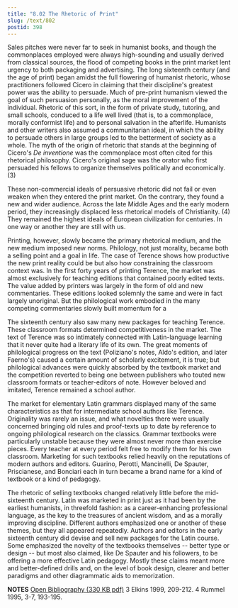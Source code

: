 ```yaml
---
title: "8.02 The Rhetoric of Print"
slug: /text/802
postid: 398
---
```

Sales pitches were never far to seek in humanist books, and though the commonplaces employed were always high-sounding and usually derived from classical sources, the flood of competing books in the print market lent urgency to both packaging and advertising. The long sixteenth century (and the age of print) began amidst the full flowering of humanist rhetoric, whose practitioners followed Cicero in claiming that their discipline's greatest power was the ability to persuade. Much of pre-print humanism viewed the goal of such persuasion personally, as the moral improvement of the individual. Rhetoric of this sort, in the form of private study, tutoring, and small schools, conduced to a life well lived (that is, to a commonplace, morally conformist life) and to personal salvation in the afterlife. Humanists and other writers also assumed a communitarian ideal, in which the ability to persuade others in large groups led to the betterment of society as a whole. The myth of the origin of rhetoric that stands at the beginning of Cicero's <em>De inventione</em> was the commonplace most often cited for this rhetorical philosophy. Cicero's original sage was the orator who first persuaded his fellows to organize themselves politically and economically. (3)

These non-commercial ideals of persuasive rhetoric did not fail or even weaken when they entered the print market. On the contrary, they found a new and wider audience. Across the late Middle Ages and the early modern period, they increasingly displaced less rhetorical models of Christianity. (4) They remained the highest ideals of European civilization for centuries. In one way or another they are still with us.

Printing, however, slowly became the primary rhetorical medium, and the new medium imposed new norms. Philology, not just morality, became both a selling point and a goal in life. The case of Terence shows how productive the new print reality could be but also how constraining the classroom context was. In the first forty years of printing Terence, the market was almost exclusively for teaching editions that contained poorly edited texts. The value added by printers was largely in the form of old and new commentaries. These editions looked solemnly the same and were in fact largely unoriginal. But the philological work embodied in the many competing commentaries slowly built momentum for a

The sixteenth century also saw many new packages for teaching Terence. These classroom formats determined competitiveness in the market. The text of Terence was so intimately connected with Latin-language learning that it never quite had a literary life of its own. The great moments of philological progress on the text (Poliziano's notes, Aldo's edition, and later Faerno's) caused a certain amount of scholarly excitement, it is true; but philological advances were quickly absorbed by the textbook market and the competition reverted to being one between publishers who touted new classroom formats or teacher-editors of note. However beloved and imitated, Terence remained a school author.

The market for elementary Latin grammars displayed many of the same characteristics as that for intermediate school authors like Terence. Originality was rarely an issue, and what novelties there were usually concerned bringing old rules and proof-texts up to date by reference to ongoing philological research on the classics. Grammar textbooks were particularly unstable because they were almost never more than exercise pieces. Every teacher at every period felt free to modify them for his own classroom. Marketing for such textbooks relied heavily on the reputations of modern authors and editors. Guarino, Perotti, Mancinelli, De Spauter, Priscianese, and Bonciari each in turn became a brand name for a kind of textbook or a kind of pedagogy.

The rhetoric of selling textbooks changed relatively little before the mid-sixteenth century. Latin was marketed in print just as it had been by the earliest humanists, in threefold fashion: as a career-enhancing professional language, as the key to the treasures of ancient wisdom, and as a morally improving discipline. Different authors emphasized one or another of these themes, but they all appeared repeatedly. Authors and editors in the early sixteenth century did devise and sell new packages for the Latin course. Some emphasized the novelty of the textbooks themselves -- better type or design -- but most also claimed, like De Spauter and his followers, to be offering a more effective Latin pedagogy. Mostly these claims meant more and better-defined drills and, on the level of book design, clearer and better paradigms and other diagrammatic aids to memorization.

<strong>NOTES</strong>
<a href="http://www.humanismforsale.org/bibliography.pdf" target="new">Open Bibliography (330 KB pdf)</a>
3 Elkins 1999, 209-212.
4 Rummel 1995, 3-7, 193-195.
